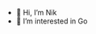 - 👋 Hi, I’m Nik
- 👀 I’m interested in Go

<!---
nikkefimov/nikkefimov is a ✨ special ✨ repository because its `README.md` (this file) appears on your GitHub profile.
You can click the Preview link to take a look at your changes.
--->
